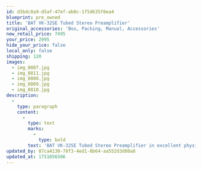```yaml
---
id: d3bdc8a9-d5af-47ef-ab0c-1f5d635f8ea4
blueprint: pre_owned
title: 'BAT VK-32SE Tubed Stereo Preamplifier'
original_accessories: 'Box, Packing, Manual, Accessories'
new_retail_price: 7495
your_price: 2995
hide_your_price: false
local_only: false
shipping: 120
images:
  - img_0807.jpg
  - img_0811.jpg
  - img_0808.jpg
  - img_0809.jpg
  - img_0810.jpg
description:
  -
    type: paragraph
    content:
      -
        type: text
        marks:
          -
            type: bold
        text: 'BAT VK-32SE Tubed Stereo Preamplifier in excellent physical and functional condition with original box, packing and accessories - including remote. Unit sold as new for $7,495.00'
updated_by: 87ca4130-78f3-4ed1-8b64-aa552d3d08a8
updated_at: 1751056506
---
```


